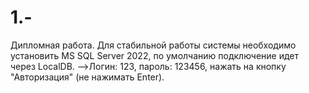 # 1.-
Дипломная работа. Для стабильной работы системы необходимо установить MS SQL Server 2022, по умолчанию подключение идет через LocalDB.
-->Логин: 123, пароль: 123456, нажать на кнопку "Авторизация" (не нажимать Enter).
